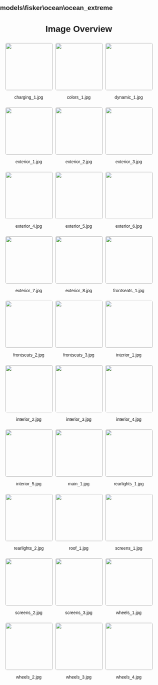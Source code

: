 ## models\fisker\ocean\ocean_extreme
<style>
    body {
        font-family: Arial, sans-serif;
        margin: 0;
        padding: 0;
    }
    .image-gallery {
        display: flex;
        flex-wrap: wrap;
        gap: 10px;
        justify-content: center;
        padding: 10px;
    }
    .image-gallery img {
        width: 150px;
        height: auto;
        border: 1px solid #ddd;
        border-radius: 5px;
    }
    .image-gallery div {
        flex: 1 1 calc(33.333% - 20px); /* Three images per row on large screens */
        max-width: 150px;
        text-align: center;
    }
    @media (max-width: 768px) {
        .image-gallery div {
            flex: 1 1 calc(50% - 20px); /* Two images per row on medium screens */
        }
    }
    @media (max-width: 480px) {
        .image-gallery div {
            flex: 1 1 100%; /* One image per row on small screens */
        }
    }
</style>
<h1 style ="text-align: center;"> Image Overview </h1> <div class="image-gallery">
<div>
<img src="https://media.evkx.net/multimedia/models/fisker/ocean/ocean_extreme/charging_1_st.jpg">
<p>charging_1.jpg</p>
</div>
<div>
<img src="https://media.evkx.net/multimedia/models/fisker/ocean/ocean_extreme/colors_1_st.jpg">
<p>colors_1.jpg</p>
</div>
<div>
<img src="https://media.evkx.net/multimedia/models/fisker/ocean/ocean_extreme/dynamic_1_st.jpg">
<p>dynamic_1.jpg</p>
</div>
<div>
<img src="https://media.evkx.net/multimedia/models/fisker/ocean/ocean_extreme/exterior_1_st.jpg">
<p>exterior_1.jpg</p>
</div>
<div>
<img src="https://media.evkx.net/multimedia/models/fisker/ocean/ocean_extreme/exterior_2_st.jpg">
<p>exterior_2.jpg</p>
</div>
<div>
<img src="https://media.evkx.net/multimedia/models/fisker/ocean/ocean_extreme/exterior_3_st.jpg">
<p>exterior_3.jpg</p>
</div>
<div>
<img src="https://media.evkx.net/multimedia/models/fisker/ocean/ocean_extreme/exterior_4_st.jpg">
<p>exterior_4.jpg</p>
</div>
<div>
<img src="https://media.evkx.net/multimedia/models/fisker/ocean/ocean_extreme/exterior_5_st.jpg">
<p>exterior_5.jpg</p>
</div>
<div>
<img src="https://media.evkx.net/multimedia/models/fisker/ocean/ocean_extreme/exterior_6_st.jpg">
<p>exterior_6.jpg</p>
</div>
<div>
<img src="https://media.evkx.net/multimedia/models/fisker/ocean/ocean_extreme/exterior_7_st.jpg">
<p>exterior_7.jpg</p>
</div>
<div>
<img src="https://media.evkx.net/multimedia/models/fisker/ocean/ocean_extreme/exterior_8_st.jpg">
<p>exterior_8.jpg</p>
</div>
<div>
<img src="https://media.evkx.net/multimedia/models/fisker/ocean/ocean_extreme/frontseats_1_st.jpg">
<p>frontseats_1.jpg</p>
</div>
<div>
<img src="https://media.evkx.net/multimedia/models/fisker/ocean/ocean_extreme/frontseats_2_st.jpg">
<p>frontseats_2.jpg</p>
</div>
<div>
<img src="https://media.evkx.net/multimedia/models/fisker/ocean/ocean_extreme/frontseats_3_st.jpg">
<p>frontseats_3.jpg</p>
</div>
<div>
<img src="https://media.evkx.net/multimedia/models/fisker/ocean/ocean_extreme/interior_1_st.jpg">
<p>interior_1.jpg</p>
</div>
<div>
<img src="https://media.evkx.net/multimedia/models/fisker/ocean/ocean_extreme/interior_2_st.jpg">
<p>interior_2.jpg</p>
</div>
<div>
<img src="https://media.evkx.net/multimedia/models/fisker/ocean/ocean_extreme/interior_3_st.jpg">
<p>interior_3.jpg</p>
</div>
<div>
<img src="https://media.evkx.net/multimedia/models/fisker/ocean/ocean_extreme/interior_4_st.jpg">
<p>interior_4.jpg</p>
</div>
<div>
<img src="https://media.evkx.net/multimedia/models/fisker/ocean/ocean_extreme/interior_5_st.jpg">
<p>interior_5.jpg</p>
</div>
<div>
<img src="https://media.evkx.net/multimedia/models/fisker/ocean/ocean_extreme/main_1_st.jpg">
<p>main_1.jpg</p>
</div>
<div>
<img src="https://media.evkx.net/multimedia/models/fisker/ocean/ocean_extreme/rearlights_1_st.jpg">
<p>rearlights_1.jpg</p>
</div>
<div>
<img src="https://media.evkx.net/multimedia/models/fisker/ocean/ocean_extreme/rearlights_2_st.jpg">
<p>rearlights_2.jpg</p>
</div>
<div>
<img src="https://media.evkx.net/multimedia/models/fisker/ocean/ocean_extreme/roof_1_st.jpg">
<p>roof_1.jpg</p>
</div>
<div>
<img src="https://media.evkx.net/multimedia/models/fisker/ocean/ocean_extreme/screens_1_st.jpg">
<p>screens_1.jpg</p>
</div>
<div>
<img src="https://media.evkx.net/multimedia/models/fisker/ocean/ocean_extreme/screens_2_st.jpg">
<p>screens_2.jpg</p>
</div>
<div>
<img src="https://media.evkx.net/multimedia/models/fisker/ocean/ocean_extreme/screens_3_st.jpg">
<p>screens_3.jpg</p>
</div>
<div>
<img src="https://media.evkx.net/multimedia/models/fisker/ocean/ocean_extreme/wheels_1_st.jpg">
<p>wheels_1.jpg</p>
</div>
<div>
<img src="https://media.evkx.net/multimedia/models/fisker/ocean/ocean_extreme/wheels_2_st.jpg">
<p>wheels_2.jpg</p>
</div>
<div>
<img src="https://media.evkx.net/multimedia/models/fisker/ocean/ocean_extreme/wheels_3_st.jpg">
<p>wheels_3.jpg</p>
</div>
<div>
<img src="https://media.evkx.net/multimedia/models/fisker/ocean/ocean_extreme/wheels_4_st.jpg">
<p>wheels_4.jpg</p>
</div>
</div>
